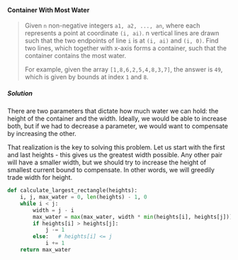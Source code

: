 #### Container With Most Water

> Given `n` non-negative integers `a1, a2, ..., an`, where each represents a point at coordinate `(i, ai)`. n vertical lines are drawn such that the two endpoints of line `i` is at `(i, ai)` and `(i, 0)`. Find two lines, which together with x-axis forms a container, such that the container contains the most water.
>
> For example, given the array `[1,8,6,2,5,4,8,3,7]`, the answer is `49`, which is given by bounds at index `1` and `8`. 

##### Solution

There are two parameters that dictate how much water we can hold: the height of the container and the width. Ideally, we would be able to increase both, but if we had to decrease a parameter, we would want to compensate by increasing the other.

That realization is the key to solving this problem. Let us start with the first and last heights - this gives us the greatest width possible. Any other pair will have a smaller width, but we should try to increase the height of smallest current bound to compensate. In other words, we will greedily trade width for height.

```py
def calculate_largest_rectangle(heights):
    i, j, max_water = 0, len(heights) - 1, 0
    while i < j:
        width = j - i
        max_water = max(max_water, width * min(heights[i], heights[j]))
        if heights[i] > heights[j]:
            j -= 1
        else:   # heights[i] <= j
            i += 1
    return max_water
```

